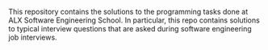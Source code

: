 This repository contains the solutions to the programming tasks done at ALX Software Engineering School. In particular, this repo contains solutions to typical interview questions that are asked during software engineering job interviews.
